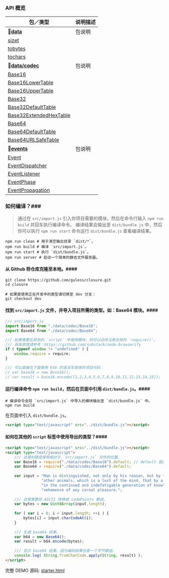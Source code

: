 ### API 概览 ###
| 包／类型 | 说明描述 
|-----------------------------------------------|-------------
| **:small_red_triangle_down:[data][_data]** | 包说明
| [sizet][_sizet] |
| [tobytes][_tobytes] |
| [tochars][_tochars] |
| **:small_red_triangle_down:[data/codec][_data_codec]** | 包说明
| [Base16][_base16] | 
| [Base16LowerTable][_base16lowertable] | 
| [Base16UpperTable][_base16uppertable] |
| [Base32][_base32] |
| [Base32DefaultTable][_base32defaulttable] |
| [Base32ExtendedHexTable][_base32extendedhextable] |
| [Base64][_base64] |
| [Base64DefaultTable][_base64defaulttable] |
| [Base64URLSafeTable][_base64urlsafetable] |
| **:small_red_triangle_down:[events][_events]** | 包说明
| [Event][_event] | 
| [EventDispatcher][_eventdispatcher] | 
| [EventListener][_eventlistener] |
| [EventPhase][_eventphase] | 
| [EventPropagation][_eventpropagation] | 

[_data]: https://github.com/guless/closure/blob/dev/src/data/
[_sizet]: https://github.com/guless/closure/blob/dev/src/data/sizet.js
[_tobytes]: https://github.com/guless/closure/blob/dev/src/data/tobytes.js
[_tochars]: https://github.com/guless/closure/blob/dev/src/data/tochars.js

[_data_codec]: https://github.com/guless/closure/blob/dev/src/data/codec/
[_base16]: https://github.com/guless/closure/blob/dev/src/data/codec/Base16.js
[_base16lowertable]: https://github.com/guless/closure/blob/dev/src/data/codec/Base16LowerTable.js
[_base16uppertable]: https://github.com/guless/closure/blob/dev/src/data/codec/Base16UpperTable.js
[_base32]: https://github.com/guless/closure/blob/dev/src/data/codec/Base32.js
[_base32defaulttable]: https://github.com/guless/closure/blob/dev/src/data/codec/Base32DefaultTable.js
[_base32extendedhextable]: https://github.com/guless/closure/blob/dev/src/data/codec/Base32ExtendedHexTable.js
[_base64]: https://github.com/guless/closure/blob/dev/src/data/codec/Base64.js
[_base64defaulttable]: https://github.com/guless/closure/blob/dev/src/data/codec/Base64DefaultTable.js
[_base64urlsafetable]: https://github.com/guless/closure/blob/dev/src/data/codec/Base64URLSafeTable.js

[_events]: https://github.com/guless/closure/blob/dev/src/events/
[_event]: https://github.com/guless/closure/blob/dev/src/events/Event.js
[_eventdispatcher]: https://github.com/guless/closure/blob/dev/src/events/EventDispatcher.js
[_eventlistener]: https://github.com/guless/closure/blob/dev/src/events/EventListener.js
[_eventphase]: https://github.com/guless/closure/blob/dev/src/events/EventPhase.js
[_eventpropagation]: https://github.com/guless/closure/blob/dev/src/events/EventPropagation.js


### 如何编译？###
>通过在 `src/import.js` 引入你项目需要的模块，然后在命令行输入 `npm run build` 并回车执行编译命令。
编译结果会输出至 `dist/bundle.js` 中，然后你可以执行 `npm run start` 命令运行 `dist/bundle.js`
查看编译结果。
```shell
npm run clean # 用于清空输出目录 `dist/*`。
npm run build # 编译 `src/import.js`。
npm run start # 执行 `dist/bundle.js`。
npm run server # 启动一个简单的静态文件服务器。
```

#### 从 Github 将仓库克隆至本地。####
```shell
git clone https://github.com/guless/closure.git
cd closure

# 如果是使用正在开发中的类型请切换至 dev 分支：
git checkout dev
```

#### 找到 `src/import.js` 文件，并导入项目所需的类型。如：Base64 模块。####
```javascript
/// src/import.js
import Base16 from "./data/codec/Base16";
import Base64 from "./data/codec/Base64";

/// 如果需要在其他的 `script` 中使用模块，则可以这样注册全局的 `require()`。
/// 具体原理请参考：https://github.com/substack/node-browserify
if ( typeof window != "undefined" ) {
    window.require = require;
}

/// 可以直接在下面使用 ES6 的语法写具体的项目代码：
// var base16 = new Base16();
// var result = base16.encode([1,2,3,4,5,6,7,8,9,10,11,12,13,14,15]);
```

#### 运行编译命令 `npm run build`，然后在页面中引用 `dist/bundle.js`。####
```shell
# 编译命令会将 `src/import.js` 中导入的模块输出至 `dist/bundle.js` 中。
npm run build
```
在页面中引入 `dist/bundle.js`。
```html
<script type="text/javascript" src="../dist/bundle.js"></script>
```

#### 如何在其他的 `script` 标签中使用导出的类型？####
```html
<script type="text/javascript" src="../dist/bundle.js"></script>
<script type="text/javascript">
    /// 这里的路径使用相对于 `src/import.js` 文件的位置。
    var Base16 = require("./data/codec/Base16").default; // default 是由于 ES6 语法的 `export default`。
    var Base64 = require("./data/codec/Base64").default;
    
    var input = "Man is distinguished, not only by his reason, but by this singular passion from " + 
                "other animals, which is a lust of the mind, that by a perseverance of delight " + 
                "in the continued and indefatigable generation of knowledge, exceeds the short " +
                "vehemence of any carnal pleasure.";
                
    /// 这里需要将 ASCII 转换成 codePoints 数组。
    var bytes = new Uint8Array(input.length);
    
    for ( var i = 0; i < input.length; ++i ) {
        bytes[i] = input.charCodeAt(i);
    }
    
    /// 生成 base64 结果。
    var b64 = new Base64();
    var result = b64.encode(bytes);
    
    /// 显示 base64 结果，因为编码结果也是一个字节数组。
    console.log( String.fromCharCode.apply(String, result) );
</script>
```

完整 DEMO 源码: [starter.html](https://github.com/guless/closure/tree/dev/html/starter.html)